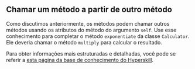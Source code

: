 ## Chamar um método a partir de outro método

Como discutimos anteriormente, os métodos podem chamar outros métodos usando os atributos do método do argumento `self`.
Use esse conhecimento para completar o método `exponentiate` da classe `Calculator`. Ele deveria 
chamar o método `multiply` para calcular o resultado.

Para obter informações mais estruturadas e detalhadas, você pode se referir a [esta página da base de conhecimento do Hyperskill](https://hyperskill.org/learn/step/6931?utm_source=jba&utm_medium=jba_courses_links).